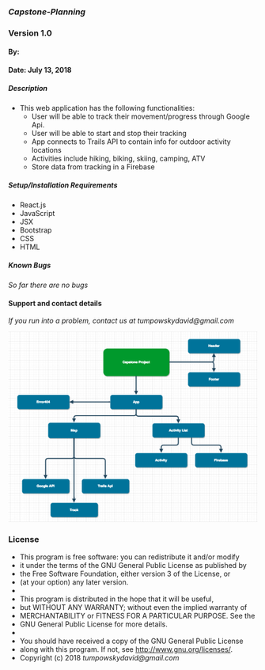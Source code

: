 ### _Capstone-Planning_
### Version 1.0
#### By:
#### Date: July 13, 2018

##### Description
- This web application has the following functionalities:
  * User will be able to track their movement/progress through Google Api.
  * User will be able to start and stop their tracking
  * App connects to Trails API to contain info for outdoor activity locations
  * Activities include hiking, biking, skiing, camping, ATV
  * Store data from tracking in a Firebase

##### Setup/Installation Requirements
* React.js
* JavaScript
* JSX
* Bootstrap
* CSS
* HTML
##### Known Bugs
_So far there are no bugs_

#### Support and contact details
_If you run into a problem, contact us at tumpowskydavid@gmail.com_

![picture alt](component-diagram.png "Component Diagram")

### License
* This program is free software: you can redistribute it and/or modify
* it under the terms of the GNU General Public License as published by
* the Free Software Foundation, either version 3 of the License, or
* (at your option) any later version.
*
* This program is distributed in the hope that it will be useful,
* but WITHOUT ANY WARRANTY; without even the implied warranty of
* MERCHANTABILITY or FITNESS FOR A PARTICULAR PURPOSE.  See the
* GNU General Public License for more details.
*
* You should have received a copy of the GNU General Public License
* along with this program.  If not, see <http://www.gnu.org/licenses/>.
* Copyright (c) 2018 _tumpowskydavid@gmail.com_
####
